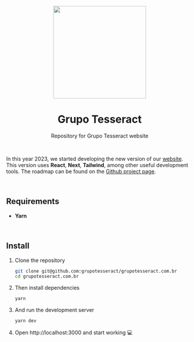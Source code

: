 <p align="center">
  <img src="https://res.cloudinary.com/tesseract/image/upload/v1554158621/vuepress/avatar-simbolo.jpg" width="250" />
</p>


<h1 align="center">Grupo Tesseract</h1>
<p align="center">Repository for Grupo Tesseract website</p>

<br>

In this year 2023, we started developing the new version of our [website](https://grupotesseract.com.br). This version uses **React**, **Next**, **Tailwind**, among other useful development tools. The roadmap can be found on the [Github project page](https://github.com/orgs/grupotesseract/projects/1).

<br>

## Requirements

- **Yarn**

<br>

## Install

1. Clone the repository
   ```sh
   git clone git@github.com:grupotesseract/grupotesseract.com.br
   cd grupotesseract.com.br
   ```
2. Then install dependencies
   ```sh
   yarn
   ```
3. And run the development server
   ```sh
   yarn dev
   ```
4. Open http://localhost:3000 and start working 💻
